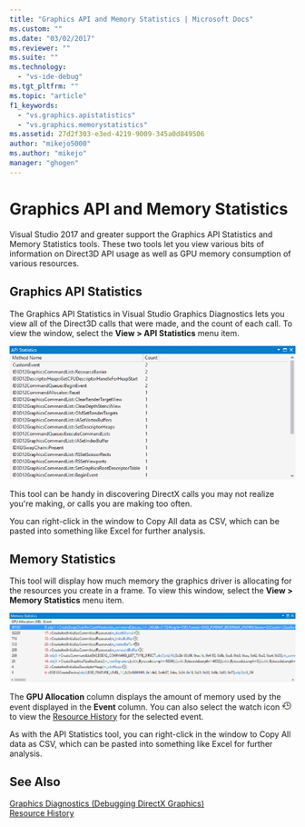 ```yaml
---
title: "Graphics API and Memory Statistics | Microsoft Docs"
ms.custom: ""
ms.date: "03/02/2017"
ms.reviewer: ""
ms.suite: ""
ms.technology: 
  - "vs-ide-debug"
ms.tgt_pltfrm: ""
ms.topic: "article"
f1_keywords: 
  - "vs.graphics.apistatistics"
  - "vs.graphics.memorystatistics"
ms.assetid: 27d2f303-e3ed-4219-9009-345a0d849506
author: "mikejo5000"
ms.author: "mikejo"
manager: "ghogen"
---
```

# Graphics API and Memory Statistics
<!-- VERSIONLESS -->
Visual Studio 2017 and greater support the Graphics API Statistics and Memory Statistics tools.  These two tools let you view various bits of information on Direct3D API usage as well as GPU memory consumption of various resources.

## Graphics API Statistics
The Graphics API Statistics in Visual Studio Graphics Diagnostics lets you view all of the Direct3D calls that were made, and the count of each call.  To view the window, select the **View > API Statistics** menu item.

![API Statistics](media/gfx_diag_api_statistics.png)

This tool can be handy in discovering DirectX calls you may not realize you're making, or calls you are making too often.

You can right-click in the window to Copy All data as CSV, which can be pasted into something like Excel for further analysis.

## Memory Statistics
This tool will display how much memory the graphics driver is allocating for the resources you create in a frame.  To view this window, select the **View > Memory Statistics** menu item.

![Memory Statistics](media/gfx_diag_memory_statistics.png)

The **GPU Allocation** column displays the amount of memory used by the event displayed in the **Event** column.  You can also select the watch icon ![watch icon](media/gfx_watch.png) to view the [Resource History](graphics-event-list.md#resource-history) for the selected event.

As with the API Statistics tool, you can right-click in the window to Copy All data as CSV, which can be pasted into something like Excel for further analysis.

## See Also  
[Graphics Diagnostics (Debugging DirectX Graphics)](visual-studio-graphics-diagnostics.md)   
[Resource History](graphics-event-list.md#resource-history)
<!-- /VERSIONLESS -->